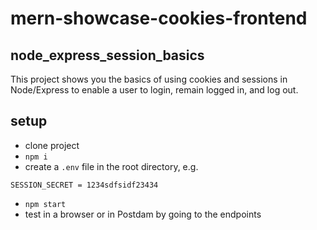 # mern-showcase-cookies-frontend

## node_express_session_basics

This project shows you the basics of using cookies and sessions in Node/Express to enable a user to login, remain logged in, and log out.

## setup

- clone project
- `npm i`
- create a `.env` file in the root directory, e.g.

```
SESSION_SECRET = 1234sdfsidf23434
```

- `npm start`
- test in a browser or in Postdam by going to the endpoints
